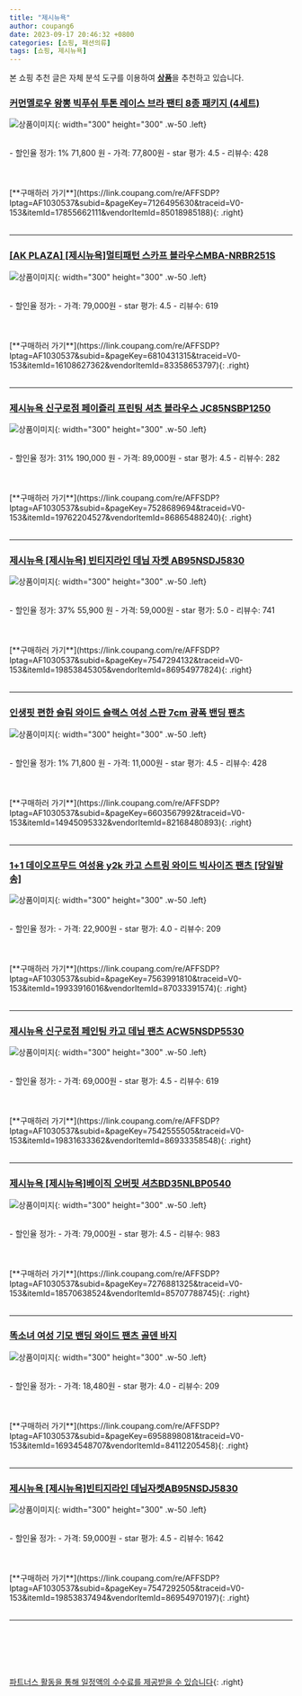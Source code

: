 ```yaml
---
title: "제시뉴욕"
author: coupang6
date: 2023-09-17 20:46:32 +0800
categories: [쇼핑, 패션의류]
tags: [쇼핑, 제시뉴욕]
---
```


본 쇼핑 추천 글은 자체 분석 도구를 이용하여 [**상품**](https://link.coupang.com/a/bao1ui)을 추천하고 있습니다.

### [커먼멜로우 왕뽕 빅푸쉬 투톤 레이스 브라 팬티 8종 패키지 (4세트)](https://link.coupang.com/re/AFFSDP?lptag=AF1030537&subid=&pageKey=7126495630&traceid=V0-153&itemId=17855662111&vendorItemId=85018985188)

![상품이미지](https://thumbnail10.coupangcdn.com/thumbnails/remote/230x230ex/image/vendor_inventory/5c03/aaa3f8d27f14a11845b4804d1e89d149e2dc27f4385dfffd0499f4d6f216.jpg){: width="300" height="300" .w-50 .left}


<br>
- 할인율 정가: 1%  71,800   원
- 가격: 77,800원
- star 평가: 4.5
- 리뷰수: 428
<br>
<br>
<br>
<br>
[**구매하러 가기**](https://link.coupang.com/re/AFFSDP?lptag=AF1030537&subid=&pageKey=7126495630&traceid=V0-153&itemId=17855662111&vendorItemId=85018985188){: .right}
<br>
<br>

---

### [[AK PLAZA] [제시뉴욕]멀티패턴 스카프 블라우스MBA-NRBR251S](https://link.coupang.com/re/AFFSDP?lptag=AF1030537&subid=&pageKey=6810431315&traceid=V0-153&itemId=16108627362&vendorItemId=83358653797)

![상품이미지](https://thumbnail8.coupangcdn.com/thumbnails/remote/230x230ex/image/vendor_inventory/7e17/22a6ed63f8e61e8db4344875cd81330224973fb208c292fe3f3c2da92d53.jpg){: width="300" height="300" .w-50 .left}


<br>
- 할인율 정가: 
- 가격: 79,000원
- star 평가: 4.5
- 리뷰수: 619
<br>
<br>
<br>
<br>
[**구매하러 가기**](https://link.coupang.com/re/AFFSDP?lptag=AF1030537&subid=&pageKey=6810431315&traceid=V0-153&itemId=16108627362&vendorItemId=83358653797){: .right}
<br>
<br>

---

### [제시뉴욕 신구로점 페이즐리 프린팅 셔츠 블라우스 JC85NSBP1250](https://link.coupang.com/re/AFFSDP?lptag=AF1030537&subid=&pageKey=7528689694&traceid=V0-153&itemId=19762204527&vendorItemId=86865488240)

![상품이미지](https://thumbnail7.coupangcdn.com/thumbnails/remote/230x230ex/image/vendor_inventory/3ba2/f9c221e3155a8a9b4ac92335bd1d854d1d458e74074ed9c46c620ab10254.jpg){: width="300" height="300" .w-50 .left}


<br>
- 할인율 정가: 31%  190,000   원
- 가격: 89,000원
- star 평가: 4.5
- 리뷰수: 282
<br>
<br>
<br>
<br>
[**구매하러 가기**](https://link.coupang.com/re/AFFSDP?lptag=AF1030537&subid=&pageKey=7528689694&traceid=V0-153&itemId=19762204527&vendorItemId=86865488240){: .right}
<br>
<br>

---

### [제시뉴욕 [제시뉴욕] 빈티지라인 데님 자켓 AB95NSDJ5830](https://link.coupang.com/re/AFFSDP?lptag=AF1030537&subid=&pageKey=7547294132&traceid=V0-153&itemId=19853845305&vendorItemId=86954977824)

![상품이미지](https://thumbnail7.coupangcdn.com/thumbnails/remote/230x230ex/image/vendor_inventory/f9ea/48a4b751c737fcc079e7a1390a7a2716efdb04bf22057098102ff83cc899.jpg){: width="300" height="300" .w-50 .left}


<br>
- 할인율 정가: 37%  55,900   원
- 가격: 59,000원
- star 평가: 5.0
- 리뷰수: 741
<br>
<br>
<br>
<br>
[**구매하러 가기**](https://link.coupang.com/re/AFFSDP?lptag=AF1030537&subid=&pageKey=7547294132&traceid=V0-153&itemId=19853845305&vendorItemId=86954977824){: .right}
<br>
<br>

---

### [인생핏 편한 슬림 와이드 슬랙스 여성 스판 7cm 광폭 밴딩 팬츠](https://link.coupang.com/re/AFFSDP?lptag=AF1030537&subid=&pageKey=6603567992&traceid=V0-153&itemId=14945095332&vendorItemId=82168480893)

![상품이미지](https://thumbnail10.coupangcdn.com/thumbnails/remote/230x230ex/image/vendor_inventory/f90e/f27ccae7b2e43b5f91e718919730f97b414b68ad13616f2d92e5ed9eb08b.jpg){: width="300" height="300" .w-50 .left}


<br>
- 할인율 정가: 1%  71,800   원
- 가격: 11,000원
- star 평가: 4.5
- 리뷰수: 428
<br>
<br>
<br>
<br>
[**구매하러 가기**](https://link.coupang.com/re/AFFSDP?lptag=AF1030537&subid=&pageKey=6603567992&traceid=V0-153&itemId=14945095332&vendorItemId=82168480893){: .right}
<br>
<br>

---

### [1+1 데이오프무드 여성용 y2k 카고 스트링 와이드 빅사이즈 팬츠 [당일발송]](https://link.coupang.com/re/AFFSDP?lptag=AF1030537&subid=&pageKey=7563991810&traceid=V0-153&itemId=19933916016&vendorItemId=87033391574)

![상품이미지](https://thumbnail7.coupangcdn.com/thumbnails/remote/230x230ex/image/vendor_inventory/0cfb/eab81233687ab330e61e77d2976f58c0b62d2a23e3b3e71f28ba92dadb95.jpg){: width="300" height="300" .w-50 .left}


<br>
- 할인율 정가: 
- 가격: 22,900원
- star 평가: 4.0
- 리뷰수: 209
<br>
<br>
<br>
<br>
[**구매하러 가기**](https://link.coupang.com/re/AFFSDP?lptag=AF1030537&subid=&pageKey=7563991810&traceid=V0-153&itemId=19933916016&vendorItemId=87033391574){: .right}
<br>
<br>

---

### [제시뉴욕 신구로점 페인팅 카고 데님 팬츠 ACW5NSDP5530](https://link.coupang.com/re/AFFSDP?lptag=AF1030537&subid=&pageKey=7542555505&traceid=V0-153&itemId=19831633362&vendorItemId=86933358548)

![상품이미지](https://thumbnail6.coupangcdn.com/thumbnails/remote/230x230ex/image/vendor_inventory/f8f6/eef3813a7073635edffc400ec1b82e358b2af7bc547d4aedbf1ba23ba7cb.jpg){: width="300" height="300" .w-50 .left}


<br>
- 할인율 정가: 
- 가격: 69,000원
- star 평가: 4.5
- 리뷰수: 619
<br>
<br>
<br>
<br>
[**구매하러 가기**](https://link.coupang.com/re/AFFSDP?lptag=AF1030537&subid=&pageKey=7542555505&traceid=V0-153&itemId=19831633362&vendorItemId=86933358548){: .right}
<br>
<br>

---

### [제시뉴욕 [제시뉴욕]베이직 오버핏 셔츠BD35NLBP0540](https://link.coupang.com/re/AFFSDP?lptag=AF1030537&subid=&pageKey=7276881325&traceid=V0-153&itemId=18570638524&vendorItemId=85707788745)

![상품이미지](https://thumbnail7.coupangcdn.com/thumbnails/remote/230x230ex/image/vendor_inventory/cab1/5cda63a779487b9d9812d86e04943f07513b224e2c55a1e0f7c74fe5674d.jpg){: width="300" height="300" .w-50 .left}


<br>
- 할인율 정가: 
- 가격: 79,000원
- star 평가: 4.5
- 리뷰수: 983
<br>
<br>
<br>
<br>
[**구매하러 가기**](https://link.coupang.com/re/AFFSDP?lptag=AF1030537&subid=&pageKey=7276881325&traceid=V0-153&itemId=18570638524&vendorItemId=85707788745){: .right}
<br>
<br>

---

### [똑소녀 여성 기모 밴딩 와이드 팬츠 골덴 바지](https://link.coupang.com/re/AFFSDP?lptag=AF1030537&subid=&pageKey=6958898081&traceid=V0-153&itemId=16934548707&vendorItemId=84112205458)

![상품이미지](https://thumbnail6.coupangcdn.com/thumbnails/remote/230x230ex/image/vendor_inventory/9f8a/395dc71a69d8b854b8cb830b995d2ad1c5e61992b26b542f60610859b10e.jpg){: width="300" height="300" .w-50 .left}


<br>
- 할인율 정가: 
- 가격: 18,480원
- star 평가: 4.0
- 리뷰수: 209
<br>
<br>
<br>
<br>
[**구매하러 가기**](https://link.coupang.com/re/AFFSDP?lptag=AF1030537&subid=&pageKey=6958898081&traceid=V0-153&itemId=16934548707&vendorItemId=84112205458){: .right}
<br>
<br>

---

### [제시뉴욕 [제시뉴욕]빈티지라인 데님자켓AB95NSDJ5830](https://link.coupang.com/re/AFFSDP?lptag=AF1030537&subid=&pageKey=7547292505&traceid=V0-153&itemId=19853837494&vendorItemId=86954970197)

![상품이미지](https://thumbnail6.coupangcdn.com/thumbnails/remote/230x230ex/image/vendor_inventory/707c/32bb6d68d6fa63a3c2e75b3468e1556d04790001369d3cfb93a4f80ff8dc.jpg){: width="300" height="300" .w-50 .left}


<br>
- 할인율 정가: 
- 가격: 59,000원
- star 평가: 4.5
- 리뷰수: 1642
<br>
<br>
<br>
<br>
[**구매하러 가기**](https://link.coupang.com/re/AFFSDP?lptag=AF1030537&subid=&pageKey=7547292505&traceid=V0-153&itemId=19853837494&vendorItemId=86954970197){: .right}
<br>
<br>

---
<br><br><br><br><br> [파트너스 활동을 통해 일정액의 수수료를 제공받을 수 있습니다](https://link.coupang.com/a/bao1ui){: .right}